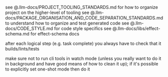 see @.llm-docs/PROJECT_TOOLING_STANDARDS.md for how to organize project on the higher-level of tooling
see @.llm-docs/PACKAGE_ORGANISATION_AND_CODE_SEPARATION_STANDARDS.md to understand how to organize and test generated code
see @.llm-docs/CODE_STYLE.md for code style specifics
see @.llm-docs/libs/effect-schema.md for effect-schema docs

after each logical step (e.g. task complete) you always have to check that it builds/lints/tests

make sure not to run cli tools in watch mode (unless you really want to do it in background and have good means of how to clean it up); if it's possible to explicitly set one-shot mode then do it